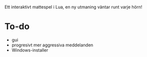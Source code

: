 Ett interaktivt mattespel i Lua, en ny utmaning väntar runt varje hörn!

# To-do
- gui
- progresivt mer aggressiva meddelanden
- Windows-installer
